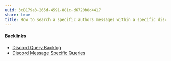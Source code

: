 ```yaml
---
uuid: 3c8179a3-265d-4591-881c-d6720b8d4417
share: true
title: How to search a specific authors messages within a specific discord guild?
---
```

#### Backlinks

* [Discord Query Backlog](/5e079c99-f189-4078-8330-da0ca4be0a3c)
* [Discord Message Specific Queries](/542a3f37-d2a4-49ea-ba5f-2ca14e8a4605)